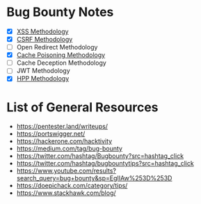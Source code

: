 # Bug Bounty Notes
- [x] [XSS Methodology](https://github.com/JoshMorrison99/Bug-Bounty/tree/main/XSS)
- [x] [CSRF Methodology](https://github.com/JoshMorrison99/Bug-Bounty/tree/main/CSRF)
- [ ] Open Redirect Methodology
- [x] [Cache Poisoning Methodology](https://github.com/JoshMorrison99/Bug-Bounty/tree/main/Cache%20Poisoning)
- [ ] Cache Deception Methodology
- [ ] JWT Methodology
- [x] [HPP Methodology](https://github.com/JoshMorrison99/Bug-Bounty/tree/main/HPP)

# List of General Resources
- https://pentester.land/writeups/
- https://portswigger.net/
- https://hackerone.com/hacktivity
- https://medium.com/tag/bug-bounty
- https://twitter.com/hashtag/Bugbounty?src=hashtag_click
- https://twitter.com/hashtag/bugbountytips?src=hashtag_click
- https://www.youtube.com/results?search_query=bug+bounty&sp=EgIIAw%253D%253D 
- https://doepichack.com/category/tips/
- https://www.stackhawk.com/blog/
